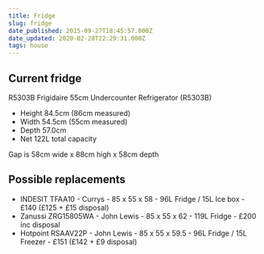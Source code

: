 ```yaml
---
title: Fridge
slug: fridge
date_published: 2015-09-27T18:45:57.000Z
date_updated: 2020-02-28T22:29:31.000Z
tags: house
---
```


## Current fridge

R5303B Frigidaire 55cm Undercounter Refrigerator (R5303B)

- Height 84.5cm (86cm measured)
- Width	 54.5cm (55cm measured)
- Depth	 57.0cm
- Net 	 122L total capacity

Gap is 58cm wide x 88cm high x 58cm depth

## Possible replacements

- INDESIT TFAA10 - Currys - 85 x 55 x 58 - 96L Fridge / 15L Ice box - £140 (£125 + £15 disposal)
- Zanussi ZRG15805WA - John Lewis - 85 x 55 x 62 - 119L Fridge - £200 inc disposal
- Hotpoint RSAAV22P - John Lewis - 85 x 55 x 59.5 - 96L Fridge / 15L Freezer - £151 (£142 + £9 disposal)

